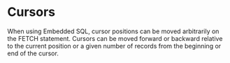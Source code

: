 <!-- loioa5978ecc84f21015b79e89c1987d1e48 -->

# Cursors

When using Embedded SQL, cursor positions can be moved arbitrarily on the FETCH statement. Cursors can be moved forward or backward relative to the current position or a given number of records from the beginning or end of the cursor.


